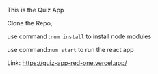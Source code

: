 This is the Quiz App

Clone the Repo,

use command :`num install` to install node modules

use command:`num start` to run the react app

Link: https://quiz-app-red-one.vercel.app/
